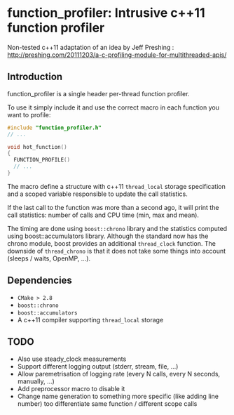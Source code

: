 # function_profiler: Intrusive c++11 function profiler

Non-tested c++11 adaptation of an idea by Jeff Preshing : http://preshing.com/20111203/a-c-profiling-module-for-multithreaded-apis/

## Introduction

function_profiler is a single header per-thread function profiler.

To use it simply include it and use the correct macro in each function you want to profile:

```c++
#include "function_profiler.h"
// ...

void hot_function()
{
  FUNCTION_PROFILE()
  // ...
}
```

The macro define a structure with c++11 `thread_local` storage specification and a scoped variable responsible to update the call statistics.

If the last call to the function was more than a second ago, it will print the call statistics: number of calls and CPU time (min, max and mean).

The timing are done using `boost::chrono` library and the statistics computed using boost::accumulators library. Although the standard now has the chrono module, boost provides an additional `thread_clock` function. The downside of `thread_chrono` is that it does not take some things into account (sleeps / waits, OpenMP, ...).

## Dependencies

- `CMake > 2.8`
- `boost::chrono`
- `boost::accumulators`
- A c++11 compiler supporting `thread_local` storage

## TODO

- Also use steady_clock measurements
- Support different logging output (stderr, stream, file, ...)
- Allow paremetrisation of logging rate (every N calls, every N seconds, manually, ...)
- Add preprocessor macro to disable it
- Change name generation to something more specific (like adding line number) too differentiate same function / different scope calls
